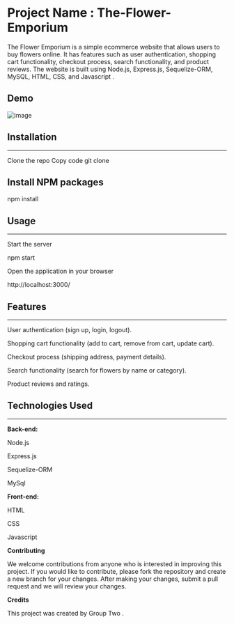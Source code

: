 # Project Name : The-Flower-Emporium

The Flower Emporium is a simple ecommerce website that allows users to buy flowers online. It has features such as user authentication, shopping cart functionality, checkout process, search functionality, and product reviews. The website is built using Node.js, Express.js, Sequelize-ORM, MySQL, HTML, CSS, and  Javascript .



## Demo 

![image](https://user-images.githubusercontent.com/118404373/225479359-31e26438-fe39-4f8a-bedc-439a09af798b.png)




## Installation
***

Clone the repo
Copy code
git clone 


## Install NPM packages

npm install

## Usage

***
Start the server

npm start

Open the application in your browser

http://localhost:3000/



## Features

***
User authentication (sign up, login, logout).

Shopping cart functionality (add to cart, remove from cart, update cart).

Checkout process (shipping address, payment details).

Search functionality (search for flowers by name or category).

Product reviews and ratings.


## Technologies Used

***

**Back-end:**

Node.js

Express.js

Sequelize-ORM

MySql



**Front-end:**

HTML

CSS

Javascript

**Contributing**

We welcome contributions from anyone who is interested in improving this project. If you would like to contribute, please fork the repository and create a new branch for your changes. After making your changes, submit a pull request and we will review your changes.

**Credits**

This project was created by Group Two .
